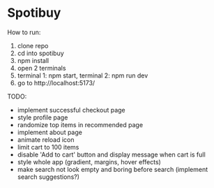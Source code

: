 # Spotibuy

How to run:

1. clone repo
2. cd into spotibuy
3. npm install
4. open 2 terminals
5. terminal 1: npm start, terminal 2: npm run dev
6. go to http://localhost:5173/

TODO:

- implement successful checkout page
- style profile page
- randomize top items in recommended page
- implement about page
- animate reload icon
- limit cart to 100 items
- disable 'Add to cart' button and display message when cart is full
- style whole app (gradient, margins, hover effects)
- make search not look empty and boring before search (implement search suggestions?)